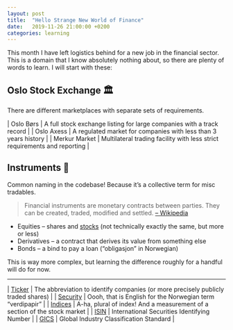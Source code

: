 ```yaml
---
layout: post
title:  "Hello Strange New World of Finance"
date:   2019-11-26 21:00:00 +0200
categories: learning
---
```


This month I have left logistics behind for a new job in the financial sector. This is a domain that I know absolutely nothing about, so there are plenty of words to learn. I will start with these:

## Oslo Stock Exchange 🏛

There are different marketplaces with separate sets of requirements.

| Oslo Børs | A full stock exchange listing for large companies with a track record |
| Oslo Axess | A regulated market for companies with less than 3 years history |
| Merkur Market | Multilateral trading facility with less strict requirements and reporting |

##  Instruments 🎻

Common naming in the codebase! Because it’s a collective term for misc tradables.

> Financial instruments are monetary contracts between parties. They can be created, traded, modified and settled. [– Wikipedia](https://en.wikipedia.org/wiki/Financial_instrument)

- Equities – shares and [stocks](https://en.wikipedia.org/wiki/Stock) (not technically exactly the same, but more or less)
- Derivatives – a contract that derives its value from something else
- Bonds – a bind to pay a loan (“obligasjon” in Norwegian)

This is way more complex, but learning the difference roughly for a handful will do for now.

---

| [Ticker](https://en.wikipedia.org/wiki/Ticker_symbol) | The abbreviation to identify companies (or more precisely publicly traded shares) |
| [Security](https://en.wikipedia.org/wiki/Security_(finance)) | Oooh, that is English for the Norwegian term “verdipapir” |
| [Indices](https://en.wikipedia.org/wiki/Stock_market_index) | A-ha, plural of index! And a measurement of a section of the stock market |
| [ISIN](https://en.wikipedia.org/wiki/International_Securities_Identification_Number) | International Securities Identifying Number |
| [GICS](https://en.wikipedia.org/wiki/Global_Industry_Classification_Standard) | Global Industry Classification Standard |
